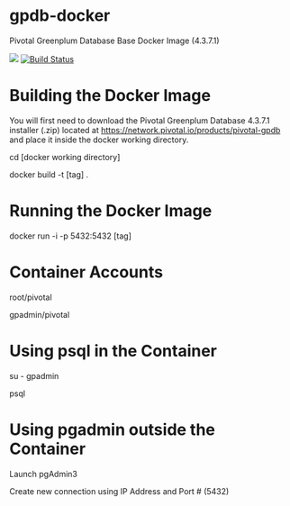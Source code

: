 
# gpdb-docker
Pivotal Greenplum Database Base Docker Image (4.3.7.1)

[![](https://images.microbadger.com/badges/version/pivotaldata/gpdb-base.svg)](https://microbadger.com/images/pivotaldata/gpdb-base "Get your own version badge on microbadger.com") [![Build Status](https://travis-ci.org/lujianmei/gpdb-docker.svg?branch=master)](https://travis-ci.org/lujianmei/gpdb-docker)



# Building the Docker Image
You will first need to download the Pivotal Greenplum Database 4.3.7.1 installer (.zip) located at https://network.pivotal.io/products/pivotal-gpdb and place it inside the docker working directory.

cd [docker working directory]

docker build -t [tag] .

# Running the Docker Image
docker run -i -p 5432:5432 [tag]

# Container Accounts
root/pivotal

gpadmin/pivotal

# Using psql in the Container
su - gpadmin

psql

# Using pgadmin outside the Container
Launch pgAdmin3

Create new connection using IP Address and Port # (5432)
